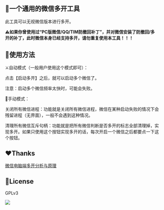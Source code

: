 ## 💎一个通用的微信多开工具

此工具可以无视微信版本进行多开。

**⚠如果你曾使用过“PC版微信/QQ/TIM防撤回补丁”，并对微信安装了防撤回/多开的补丁，此时微信本身已经支持多开，请勿重复使用本工具！！！**

## 🔨使用方法

⚔自动模式（一般用户使用这个模式即可）：

点击【启动多开】之后，就可以启动多个微信了。

注意：启动多个微信频率太快时，可能会失败。

🏹手动模式：

关闭所有微信进程：功能就是关闭所有微信进程，微信在某种启动失败的情况下会残留进程（无界面），一般不会遇到这种情况。

清理所有微信互斥句柄：功能就是把所有微信判断是否多开的标志全部清理掉，实现多开。如果只使用这个按钮实现多开的话，每次开启一个微信之后都要点一下这个按钮。

## ❤Thanks

[微信电脑端多开分析与原理](https://mp.weixin.qq.com/s/bb7XMxop7e8rd7YqQ88nyA)

## 📄License
GPLv3

![](https://raw.githubusercontent.com/huiyadanli/RevokeMsgPatcher/master/Images/give_a_star.png)
